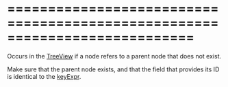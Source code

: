 ===========================================================================
===========================================================================

<!--shortDescription-->
Occurs in the [TreeView](/Documentation/ApiReference/UI_Widgets/dxTreeView/) if a node refers to a parent node that does not exist.
<!--/shortDescription-->

<!--fullDescription-->
Make sure that the parent node exists, and that the field that provides its ID is identical to the [keyExpr](/Documentation/ApiReference/UI_Widgets/dxTreeView/Configuration/#keyExpr).
<!--/fullDescription-->
